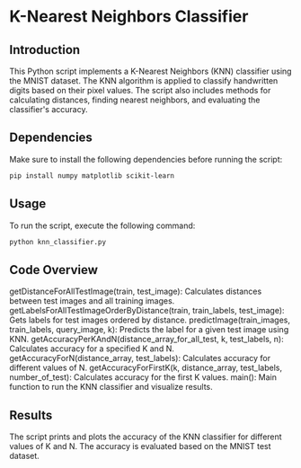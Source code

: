 # K-Nearest Neighbors Classifier

## Introduction
This Python script implements a K-Nearest Neighbors (KNN) classifier using the MNIST dataset. The KNN algorithm is applied to classify handwritten digits based on their pixel values. The script also includes methods for calculating distances, finding nearest neighbors, and evaluating the classifier's accuracy.

## Dependencies
Make sure to install the following dependencies before running the script:

```bash
pip install numpy matplotlib scikit-learn
```

## Usage

To run the script, execute the following command:
```bash
python knn_classifier.py
```

## Code Overview

getDistanceForAllTestImage(train, test_image): Calculates distances between test images and all training images.
getLabelsForAllTestImageOrderByDistance(train, train_labels, test_image): Gets labels for test images ordered by distance.
predictImage(train_images, train_labels, query_image, k): Predicts the label for a given test image using KNN.
getAccuracyPerKAndN(distance_array_for_all_test, k, test_labels, n): Calculates accuracy for a specified K and N.
getAccuracyForN(distance_array, test_labels): Calculates accuracy for different values of N.
getAccuracyForFirstK(k, distance_array, test_labels, number_of_test): Calculates accuracy for the first K values.
main(): Main function to run the KNN classifier and visualize results.
## Results

The script prints and plots the accuracy of the KNN classifier for different values of K and N. The accuracy is evaluated based on the MNIST test dataset.